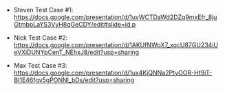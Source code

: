 - Steven Test Case #1: https://docs.google.com/presentation/d/1uvWCTDaWd2DZq9mxEfr_8juGtmbpLaYS3VyH8qGeCDY/edit#slide=id.p

- Nick Test Case #2: https://docs.google.com/presentation/d/1AKUfNWpX7_xqcU87GU234iUeVXiDUNYpCenT_NEhxJ8/edit?usp=sharing

- Max Test Case #3: https://docs.google.com/presentation/d/1ux4KjQNNa2PtyOOR-Ht9iT-BI1E46fgv5gPONNl_bDs/edit?usp=sharing
